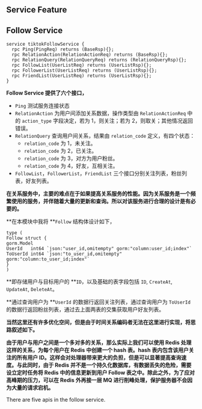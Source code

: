 ## Service Feature

## Follow Service

```
service tiktokFollowService {
  rpc Ping(PingReq) returns (BaseRsp){};
  rpc RelationAction(RelationActionReq) returns (BaseRsp){};
  rpc RelationQuery(RelationQueryReq) returns (RelationQueryRsp){};
  rpc FollowList(UserListReq) returns (UserListRsp){};
  rpc FollowerList(UserListReq) returns (UserListRsp){};
  rpc FriendList(UserListReq) returns (UserListRsp){};
}
```

**Follow Service 提供了六个接口，**

* `Ping` 测试服务连接状态
* `RelationAction` 为用户间添加关系数据，操作类型由 `RelationActionReq` 中的 `action_type` 字段决定，若为 1，则关注；若为 2，则取关；其他情况返回错误。
* `RelationQuery` 查询用户间关系，结果由 `relation_code` 定义，有四个状态：
  * `relation_code` 为 1，未关注。
  * `relation_code` 为 2，已关注。
  * `relation_code` 为 3，对方为用户粉丝。
  * `relation_code` 为 4，好友，互相关注。
* `FollowList`，`FollowerList`，`FriendList` 三个接口分别关注列表，粉丝列表，好友列表。

**在关系服务中，主要的难点在于如果提高关系服务的性能。因为关系服务是一个频繁使用的服务，并伴随着大量的更新和查询。所以对该服务进行合理的设计是有必要的。**

**在本模块中我将 **`Follow` 结构体设计如下，

```
type (
Follow struct {
gorm.Model
UserId   int64 `json:"user_id,omitempty" gorm:"column:user_id;index"`
ToUserId int64 `json:"to_user_id,omitempty" gorm:"column:to_user_id;index"`
}
)
```

**即存储用户与目标用户的 **`ID`，以及基础的表字段包括 `ID`, `CreateAt`, `UpdateAt`, `DeleteAt`。

**通过查询用户为 **`UserId` 的数据行返回关注列表，通过查询用户为 `ToUserId` 的数据行返回粉丝列表，通过去上面两表的交集获取用户好友列表。

**当然这里还有许多优化空间，但是由于时间关系编码者无法在这里进行实现，将思路叙述如下。**

**由于用户与用户之间是一个多对多的关系，那么实际上我们可以使用 Redis 处理这样的关系，为每个用户在 Redis 中创建一个 hash 表。hash 表内包含该用户关注的所有用户 ID。这样会对处理器带来更大的负担，但是可以显著提高查询速度。与此同时，由于 Redis 并不是一个持久化数据库，有数据丢失的危险，需要设立定时任务将 Redis 中的信息更新到用户 Follow 表之中。除此之外，为了应对高峰期的压力，可以在 Redis 外再接一层 MQ 进行削峰处理，保护服务器不会因为大量的请求宕机。**



There are five apis in the follow service.

